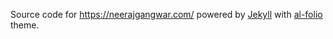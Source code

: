 Source code for https://neerajgangwar.com/ powered by [Jekyll](http://jekyllrb.com/) with [al-folio](https://github.com/alshedivat/al-folio) theme.

